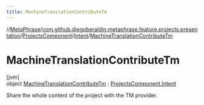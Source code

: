 ```yaml
---
title: MachineTranslationContributeTm
---
```

//[MetaPhrase](../../../../../index.html)/[com.github.diegoberaldin.metaphrase.feature.projects.presentation](../../../index.html)/[ProjectsComponent](../../index.html)/[Intent](../index.html)/[MachineTranslationContributeTm](index.html)



# MachineTranslationContributeTm



[jvm]\
object [MachineTranslationContributeTm](index.html) : [ProjectsComponent.Intent](../index.html)

Share the whole content of the project with the TM provider.


